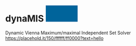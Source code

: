 # dynaMIS <img src="dynamis_icon.gif" width="100">
Dynamic Vienna Maximum/maximal Independent Set Solver 
https://placehold.it/150/ffffff/ff0000?text=hello

